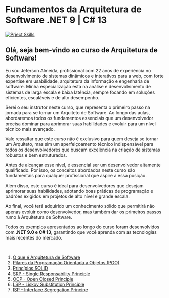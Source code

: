 # Fundamentos da Arquitetura de Software .NET 9 | C# 13
[![Prject Skills](https://skillicons.dev/icons?i=dotnet,cs)](https://skillicons.dev)
## Olá, seja bem-vindo ao curso de Arquitetura de Software!

Eu sou Jeferson Almeida, profissional com 22 anos de experiência no desenvolvimento de sistemas dinâmicos e interativos para a web, com forte expertise em usabilidade, arquitetura da informação e engenharia de software. Minha especialização está na análise e desenvolvimento de sistemas de larga escala e baixa latência, sempre focando em soluções eficientes, escaláveis e de alto desempenho. 

Serei o seu instrutor neste curso, que representa o primeiro passo na jornada para se tornar um Arquiteto de Software. Ao longo das aulas, abordaremos todos os fundamentos essenciais que um desenvolvedor precisa dominar para aprimorar suas habilidades e evoluir para um nível técnico mais avançado. 

Vale ressaltar que este curso não é exclusivo para quem deseja se tornar um Arquiteto, mas sim um aperfeiçoamento técnico indispensável para todos os desenvolvedores que buscam excelência na criação de sistemas robustos e bem estruturados. 

Antes de alcançar esse nível, é essencial ser um desenvolvedor altamente qualificado. Por isso, os conceitos abordados neste curso são fundamentais para qualquer profissional que aspire a essa posição. 

Além disso, este curso é ideal para desenvolvedores que desejam aprimorar suas habilidades, adotando boas práticas de programação e padrões exigidos em projetos de alto nível e grande escala. 

Ao final, você terá adquirido um conhecimento sólido que permitirá não apenas evoluir como desenvolvedor, mas também dar os primeiros passos rumo à Arquitetura de Software. 

Todos os exemplos apresentados ao longo do curso foram desenvolvidos com **.NET 9.0 e C# 13**, garantindo que você aprenda com as tecnologias mais recentes do mercado. 

<br/>

1. <a href=".doc/what-is-it.md">O que é Arquitetura de Software</a>
2. <a href=".doc/poo.md">Pilares da Programação Orientada a Objetos (POO)</a>
3. <a href=".doc/solid.md">Princípios SOLID</a>
5. <a href=".doc/solid-srp.md">SRP - Single Responsability Principle</a>
6. <a href=".doc/solid-ocp.md">OCP - Open Closed Principle</a>
7. <a href=".doc/solid-lsp.md">LSP - Liskov Substitution Principle</a>
7. <a href=".doc/solid-isp.md">ISP - Interface Segregation Principe</a>
















